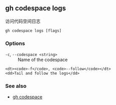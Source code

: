

## gh codespace logs

访问代码空间日志

```
gh codespace logs [flags]
```

### Options

<dl class="flags">
	<dt><code>-c</code>, <code>--codespace &lt;string&gt;</code></dt>
	<dd>Name of the codespace</dd>

```
<dt><code>-f</code>, <code>--follow</code></dt>
<dd>Tail and follow the logs</dd>
```

</dl>

### See also

-   [gh codespace](./gh_codespace)
